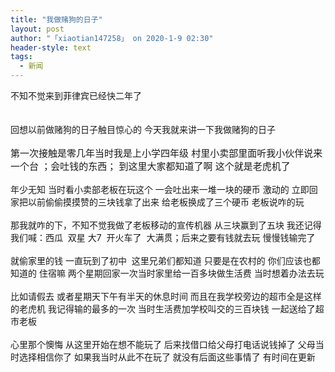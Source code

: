 ```yaml
---
title: "我做赌狗的日子"
layout: post
author: "「xiaotian147258」 on 2020-1-9 02:30"
header-style: text
tags:
  - 新闻
---
```


<head></head>
<body>
  不知不觉来到菲律宾已经快二年了 
 <br> 
 <br> 
 <br> 回想以前做赌狗的日子触目惊心的 今天我就来讲一下我做赌狗的日子
 <br> 
 <br> 
 <div align="left"> 
  <font color="#1a1a1a"><font face="-apple-system, BlinkMacSystemFont, &amp;quot"><font style="font-size:15px">第一次接触是零几年当时我是上小学四年级 村里小卖部里面听我小伙伴说来一个台 ；会吐钱的东西； 到这里大家都知道了啊 这个就是老虎机了</font></font></font> 
 </div>
 <br> 
 <div align="left">
   年少无知 当时看小卖部老板在玩这个 一会吐出来一堆一块的硬币 激动的 立即回家把以前偷偷摸摸赞的三块钱拿了出来 给老板换成了三个硬币 老板说咋的玩 
 </div>
 <br> 
 <div align="left">
   那我就咋的下，不知不觉我做了老板移动的宣传机器 从三块赢到了五块 我还记得我们喊：西瓜&nbsp;&nbsp;双星 大7&nbsp;&nbsp;开火车了&nbsp;&nbsp;大满贯；后来之要有钱就去玩 慢慢钱输完了 
 </div>
 <br> 
 <div align="left">
   就偷家里的钱 一直玩到了初中&nbsp;&nbsp;这里兄弟们都知道 只要是在农村的 你们应该也都知道的 住宿嘛 两个星期回家一次当时家里给一百多块做生活费 当时想着办法去玩 
 </div>
 <br> 
 <div align="left">
   比如请假去 或者星期天下午有半天的休息时间 而且在我学校旁边的超市全是这样的老虎机 我记得输的最多的一次 当时生活费加学校叫交的三百块钱 一起送给了超市老板 
 </div>
 <br> 
 <div align="left">
   心里那个懊悔 从这里开始在想不能玩了 后来找借口给父母打电话说钱掉了 父母当时选择相信你了 如果我当时从此不在玩了 就没有后面这些事情了 有时间在更新 
 </div>
 <br>
</body>


